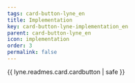 ```yaml
---
tags: card-button-lyne_en
title: Implementation
key: card-button-lyne-implementation_en
parent: card-button-lyne_en
icon: implementation
order: 3
permalink: false  
---
```

{{ lyne.readmes.card.cardbutton | safe }}



